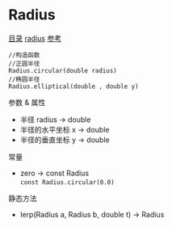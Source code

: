 # Radius
[目录](#toptop) [radius](#radius) [参考](https://api.flutter.dev/flutter/dart-ui/Radius-class.html)
```
//构造函数
//正圆半径
Radius.circular(double radius)
//椭圆半径
Radius.elliptical(double , double y)
```
参数 & 属性
- 半径 radius → double
- 半径的水平坐标 x → double
- 半径的垂直坐标 y → double

常量
- zero → const Radius<br>```const Radius.circular(0.0)```

静态方法
- lerp(Radius a, Radius b, double t) → Radius
